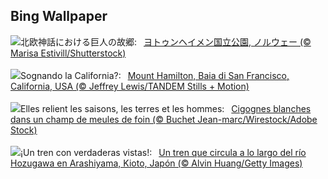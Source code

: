 ## Bing Wallpaper
![](https://www.bing.com/th?id=OHR.JotunheimenPark_JA-JP7956990214_UHD.jpg&w=1000)北欧神話における巨人の故郷:&nbsp;&ensp;[ヨトゥンヘイメン国立公園, ノルウェー (© Marisa Estivill/Shutterstock)](https://www.bing.com/th?id=OHR.JotunheimenPark_JA-JP7956990214_UHD.jpg)
<br><br/>
![](https://www.bing.com/th?id=OHR.MountHamilton_IT-IT9272623470_UHD.jpg&w=1000)Sognando la California?:&nbsp;&ensp;[Mount Hamilton, Baia di San Francisco, California, USA (© Jeffrey Lewis/TANDEM Stills + Motion)](https://www.bing.com/th?id=OHR.MountHamilton_IT-IT9272623470_UHD.jpg)
<br><br/>
![](https://www.bing.com/th?id=OHR.StorksMeadow_FR-FR7891953780_UHD.jpg&w=1000)Elles relient les saisons, les terres et les hommes:&nbsp;&ensp;[Cigognes blanches dans un champ de meules de foin (© Buchet Jean-marc/Wirestock/Adobe Stock)](https://www.bing.com/th?id=OHR.StorksMeadow_FR-FR7891953780_UHD.jpg)
<br><br/>
![](https://www.bing.com/th?id=OHR.Arashiyama2025_ES-ES7691145729_UHD.jpg&w=1000)¡Un tren con verdaderas vistas!:&nbsp;&ensp;[Un tren que circula a lo largo del río Hozugawa en Arashiyama, Kioto, Japón (© Alvin Huang/Getty Images)](https://www.bing.com/th?id=OHR.Arashiyama2025_ES-ES7691145729_UHD.jpg)
<br><br/>
